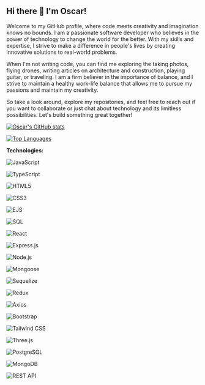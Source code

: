 ## Hi there 👋 I'm Oscar!

Welcome to my GitHub profile, where code meets creativity and imagination knows no bounds. I am a passionate software developer who believes in the power of technology to change the world for the better. With my skills and expertise, I strive to make a difference in people's lives by creating innovative solutions to real-world problems.

When I'm not writing code, you can find me exploring the taking photos, flying drones, writing articles on architecture and construction, playing guitar, or traveling. I am a firm believer in the importance of balance, and I strive to maintain a healthy work-life balance that allows me to pursue my passions and maintain my creativity.

So take a look around, explore my repositories, and feel free to reach out if you want to collaborate or just chat about technology and its limitless possibilities. Let's build something great together!

[![Oscar's GitHub stats](https://github-readme-stats.vercel.app/api?username=oscarnunez1&show_icons=true&theme=radical)](https://github.com/oscarnunez1/github-readme-stats) 

[![Top Languages](https://github-readme-stats.vercel.app/api/top-langs/?username=oscarnunez1&layout=compact)](https://github.com/oscarnunez1/github-readme-stats)

<div>

**Technologies:**

  ![JavaScript](https://img.shields.io/badge/JavaScript-F7DF1E?style=for-the-badge&logo=javascript&logoColor=black)

  ![TypeScript](https://img.shields.io/badge/TypeScript-3178C6?style=for-the-badge&logo=typescript&logoColor=white)

  ![HTML5](https://img.shields.io/badge/HTML5-E34F26?style=for-the-badge&logo=html5&logoColor=white)

  ![CSS3](https://img.shields.io/badge/CSS3-1572B6?style=for-the-badge&logo=css3&logoColor=white)

  ![EJS](https://img.shields.io/badge/EJS-C15500?style=for-the-badge&logo=ejs&logoColor=white)

  ![SQL](https://img.shields.io/badge/SQL-4479A1?style=for-the-badge&logo=sql&logoColor=white)

  ![React](https://img.shields.io/badge/React-61DAFB?style=for-the-badge&logo=react&logoColor=black)

  ![Express.js](https://img.shields.io/badge/Express.js-404D59?style=for-the-badge)

  ![Node.js](https://img.shields.io/badge/Node.js-43853D?style=for-the-badge&logo=node.js&logoColor=white)

  ![Mongoose](https://img.shields.io/badge/Mongoose-880000?style=for-the-badge&logo=mongoose&logoColor=white)

  ![Sequelize](https://img.shields.io/badge/Sequelize-52B0E7?style=for-the-badge&logo=sequelize&logoColor=white)

  ![Redux](https://img.shields.io/badge/Redux-764ABC?style=for-the-badge&logo=redux&logoColor=white)

  ![Axios](https://img.shields.io/badge/Axios-6956CB?style=for-the-badge&logo=axios&logoColor=white)

  ![Bootstrap](https://img.shields.io/badge/Bootstrap-7952B3?style=for-the-badge&logo=bootstrap&logoColor=white)

  ![Tailwind CSS](https://img.shields.io/badge/Tailwind_CSS-38B2AC?style=for-the-badge&logo=tailwind-css&logoColor=white)

  ![Three.js](https://img.shields.io/badge/Three.js-000000?style=for-the-badge&logo=three.js&logoColor=white)

  ![PostgreSQL](https://img.shields.io/badge/PostgreSQL-4169E1?style=for-the-badge&logo=postgresql&logoColor=white)

  ![MongoDB](https://img.shields.io/badge/MongoDB-47A248?style=for-the-badge&logo=mongodb&logoColor=white)

  ![REST API](https://img.shields.io/badge/REST_API-02569B?style=for-the-badge&logo=rest-api&logoColor=white)
  
</div>
